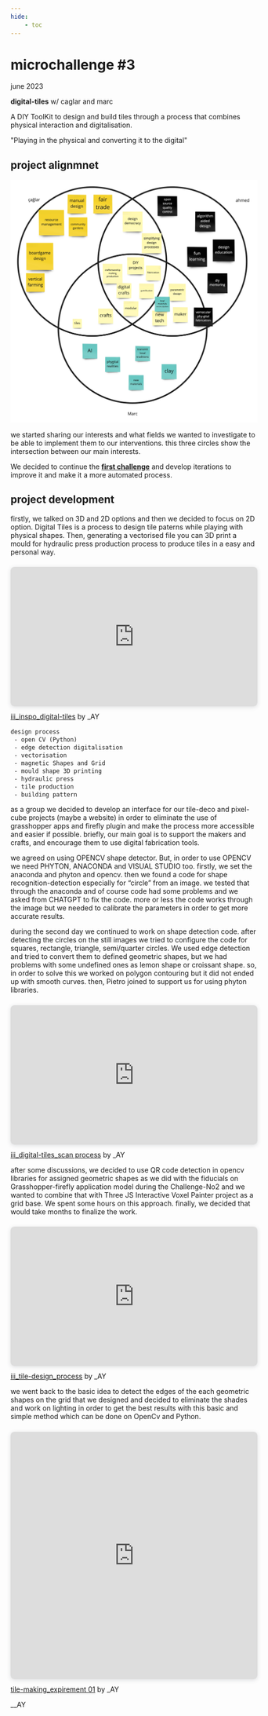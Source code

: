 ```yaml
---
hide:
    - toc
---
```


# microchallenge #3
june 2023

**digital-tiles** w/ caglar and marc

A DIY ToolKit to design and build tiles through a process that combines physical interaction and digitalisation.

"Playing in the physical and converting it to the digital"

## project alignmnet 

![](../../images/12_mcI-III/i_week4_MCI_alignment.jpg)

we started sharing our interests and what fields we wanted to investigate to be able to implement them to our interventions. this three circles show the intersection between our main interests.

We decided to continue the **[first challenge](https://github.com/paresmarc/tiledeco)** and develop iterations to improve it and make it a more automated process.

## project development 

firstly, we talked on 3D and 2D options and then we decided to focus on 2D option. Digital Tiles is a process to design tile paterns while playing with physical shapes. Then, generating a vectorised file you can 3D print a mould for hydraulic press production process to produce tiles in a easy and personal way.

<div style="position: relative; width: 100%; height: 0; padding-top: 56.2500%;
 padding-bottom: 0; box-shadow: 0 2px 8px 0 rgba(63,69,81,0.16); margin-top: 1.6em; margin-bottom: 0.9em; overflow: hidden;
 border-radius: 8px; will-change: transform;">
  <iframe loading="lazy" style="position: absolute; width: 100%; height: 100%; top: 0; left: 0; border: none; padding: 0;margin: 0;"
    src="https:&#x2F;&#x2F;www.canva.com&#x2F;design&#x2F;DAFmXXrchrA&#x2F;view?embed" allowfullscreen="allowfullscreen" allow="fullscreen">
  </iframe>
</div>
<a href="https:&#x2F;&#x2F;www.canva.com&#x2F;design&#x2F;DAFmXXrchrA&#x2F;view?utm_content=DAFmXXrchrA&amp;utm_campaign=designshare&amp;utm_medium=embeds&amp;utm_source=link" target="_blank" rel="noopener">iii_inspo_digital-tiles</a> by _AY


    design process
     - open CV (Python)
     - edge detection digitalisation
     - vectorisation
     - magnetic Shapes and Grid
     - mould shape 3D printing
     - hydraulic press
     - tile production
     - building pattern

as a group we decided to develop an interface for our tile-deco and pixel-cube projects (maybe a website) in order to eliminate the use of grasshopper apps and firefly plugin and make the process more accessible and easier if possible. briefly, our main goal is to support the makers and crafts, and encourage them to use digital fabrication tools.

we agreed on using OPENCV shape detector. But, in order to use OPENCV we need PHYTON, ANACONDA and VISUAL STUDIO too. firstly, we set the anaconda and phyton and opencv. then we found a code for shape recognition-detection especially for “circle” from an image. we tested that through the anaconda and of course code had some problems and we asked from CHATGPT to fix the code. more or less the code works through the image but we needed to calibrate the parameters in order to get more accurate results.

during the second day we continued to work on shape detection code. after detecting the circles on the still images we tried to configure the code for squares, rectangle, triangle, semi/quarter circles. We used edge detection and tried to convert them to defined geometric shapes, but we had problems with some undefined ones as lemon shape or croissant shape. so, in order to solve this we worked on polygon contouring but it did not ended up with smooth curves. then, Pietro joined to support us for using phyton libraries.

<div style="position: relative; width: 100%; height: 0; padding-top: 56.2500%;
 padding-bottom: 0; box-shadow: 0 2px 8px 0 rgba(63,69,81,0.16); margin-top: 1.6em; margin-bottom: 0.9em; overflow: hidden;
 border-radius: 8px; will-change: transform;">
  <iframe loading="lazy" style="position: absolute; width: 100%; height: 100%; top: 0; left: 0; border: none; padding: 0;margin: 0;"
    src="https:&#x2F;&#x2F;www.canva.com&#x2F;design&#x2F;DAFmXopQsts&#x2F;view?embed" allowfullscreen="allowfullscreen" allow="fullscreen">
  </iframe>
</div>
<a href="https:&#x2F;&#x2F;www.canva.com&#x2F;design&#x2F;DAFmXopQsts&#x2F;view?utm_content=DAFmXopQsts&amp;utm_campaign=designshare&amp;utm_medium=embeds&amp;utm_source=link" target="_blank" rel="noopener">iii_digital-tiles_scan process</a> by _AY

after some discussions, we decided to use QR code detection in opencv libraries for assigned geometric shapes as we did with the fiducials on Grasshopper-firefly application model during the Challenge-No2 and we wanted to combine that with Three JS Interactive Voxel Painter project as a grid base. We spent some hours on this approach. finally, we decided that would take months to finalize the work.

<div style="position: relative; width: 100%; height: 0; padding-top: 56.2500%;
 padding-bottom: 0; box-shadow: 0 2px 8px 0 rgba(63,69,81,0.16); margin-top: 1.6em; margin-bottom: 0.9em; overflow: hidden;
 border-radius: 8px; will-change: transform;">
  <iframe loading="lazy" style="position: absolute; width: 100%; height: 100%; top: 0; left: 0; border: none; padding: 0;margin: 0;"
    src="https:&#x2F;&#x2F;www.canva.com&#x2F;design&#x2F;DAFmXSLLBpo&#x2F;view?embed" allowfullscreen="allowfullscreen" allow="fullscreen">
  </iframe>
</div>
<a href="https:&#x2F;&#x2F;www.canva.com&#x2F;design&#x2F;DAFmXSLLBpo&#x2F;view?utm_content=DAFmXSLLBpo&amp;utm_campaign=designshare&amp;utm_medium=embeds&amp;utm_source=link" target="_blank" rel="noopener">iii_tile-design_process</a> by _AY

we went back to the basic idea to detect the edges of the each geometric shapes on the grid that we designed and decided to eliminate the shades and work on lighting in order to get the best results with this basic and simple method which can be done on OpenCv and Python.

<div style="position: relative; width: 100%; height: 0; padding-top: 100.0000%;
 padding-bottom: 0; box-shadow: 0 2px 8px 0 rgba(63,69,81,0.16); margin-top: 1.6em; margin-bottom: 0.9em; overflow: hidden;
 border-radius: 8px; will-change: transform;">
  <iframe loading="lazy" style="position: absolute; width: 100%; height: 100%; top: 0; left: 0; border: none; padding: 0;margin: 0;"
    src="https:&#x2F;&#x2F;www.canva.com&#x2F;design&#x2F;DAFlzvkz72I&#x2F;watch?embed" allowfullscreen="allowfullscreen" allow="fullscreen">
  </iframe>
</div>
<a href="https:&#x2F;&#x2F;www.canva.com&#x2F;design&#x2F;DAFlzvkz72I&#x2F;watch?utm_content=DAFlzvkz72I&amp;utm_campaign=designshare&amp;utm_medium=embeds&amp;utm_source=link" target="_blank" rel="noopener">tile-making_expirement 01</a> by _AY

__AY